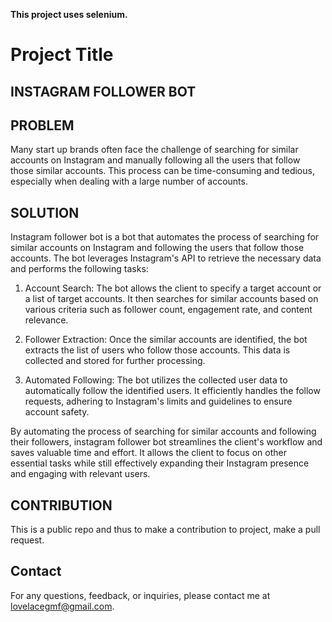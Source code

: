**This project uses selenium.**

# Project Title

## INSTAGRAM FOLLOWER BOT

## PROBLEM

Many start up brands often face the challenge of searching for similar accounts on Instagram and manually following all the users that follow those similar accounts. This process can be time-consuming and tedious, especially when dealing with a large number of accounts. 

## SOLUTION

Instagram follower bot is a bot that automates the process of searching for similar accounts on Instagram and following the users that follow those accounts. The bot leverages Instagram's API to retrieve the necessary data and performs the following tasks:

1. Account Search: The bot allows the client to specify a target account or a list of target accounts. It then searches for similar accounts based on various criteria such as follower count, engagement rate, and content relevance.

2. Follower Extraction: Once the similar accounts are identified, the bot extracts the list of users who follow those accounts. This data is collected and stored for further processing.

3. Automated Following: The bot utilizes the collected user data to automatically follow the identified users. It efficiently handles the follow requests, adhering to Instagram's limits and guidelines to ensure account safety.

By automating the process of searching for similar accounts and following their followers, instagram follower bot streamlines the client's workflow and saves valuable time and effort. It allows the client to focus on other essential tasks while still effectively expanding their Instagram presence and engaging with relevant users.

## CONTRIBUTION

This is a public repo and thus to make a contribution to project, make a pull request. 

## Contact

For any questions, feedback, or inquiries, please contact me at lovelacegmf@gmail.com.



